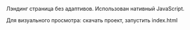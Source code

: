 Лэндинг страница без адаптивов. 
Использован нативный JavaScript.

Для визуального просмотра: скачать проект, запустить index.html